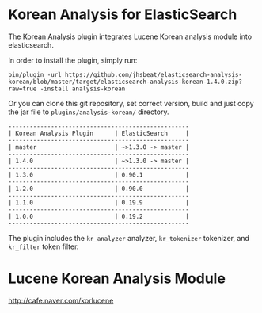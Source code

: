 Korean Analysis for ElasticSearch
==================================

The Korean Analysis plugin integrates Lucene Korean analysis module into elasticsearch.

In order to install the plugin, simply run: 
```
bin/plugin -url https://github.com/jhsbeat/elasticsearch-analysis-korean/blob/master/target/elasticsearch-analysis-korean-1.4.0.zip?raw=true -install analysis-korean
```

Or you can clone this git repository, set correct version, build and just copy the jar file to `plugins/analysis-korean/` directory.

    ---------------------------------------------------
    | Korean Analysis Plugin      | ElasticSearch     |
    ---------------------------------------------------
    | master                      | ~>1.3.0 -> master |
    ---------------------------------------------------
    | 1.4.0                       | ~>1.3.0 -> master |
    ---------------------------------------------------
    | 1.3.0                       | 0.90.1            |
    ---------------------------------------------------
    | 1.2.0                       | 0.90.0            |
    ---------------------------------------------------
    | 1.1.0                       | 0.19.9            |
    ---------------------------------------------------
    | 1.0.0                       | 0.19.2            |
    ---------------------------------------------------

The plugin includes the `kr_analyzer` analyzer, `kr_tokenizer` tokenizer, and `kr_filter` token filter.


Lucene Korean Analysis Module
==============================

http://cafe.naver.com/korlucene
